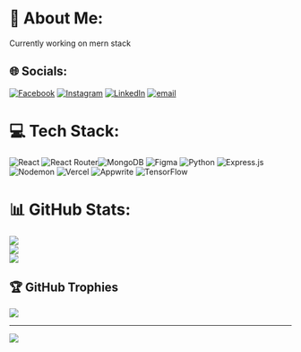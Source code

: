 # 💫 About Me:
Currently working on mern stack


## 🌐 Socials:
[![Facebook](https://img.shields.io/badge/Facebook-%231877F2.svg?logo=Facebook&logoColor=white)](https://www.facebook.com/profile.php?id=100074738437787) [![Instagram](https://img.shields.io/badge/Instagram-%23E4405F.svg?logo=Instagram&logoColor=white)](https://instagram.com/bikash.pandeya) [![LinkedIn](https://img.shields.io/badge/LinkedIn-%230077B5.svg?logo=linkedin&logoColor=white)](https://www.linkedin.com/in/bikash-pandeya-a9079b338/) [![email](https://img.shields.io/badge/Email-D14836?logo=gmail&logoColor=white)](mailto:bikashpandeya5@gmail.com) 

# 💻 Tech Stack:
![React](https://img.shields.io/badge/react-%2320232a.svg?style=for-the-badge&logo=react&logoColor=%2361DAFB) ![React Router](https://img.shields.io/badge/React_Router-CA4245?style=for-the-badge&logo=react-router&logoColor=white)![MongoDB](https://img.shields.io/badge/MongoDB-%234ea94b.svg?style=for-the-badge&logo=mongodb&logoColor=white) ![Figma](https://img.shields.io/badge/figma-%23F24E1E.svg?style=for-the-badge&logo=figma&logoColor=white)  ![Python](https://img.shields.io/badge/python-3670A0?style=for-the-badge&logo=python&logoColor=ffdd54) ![Express.js](https://img.shields.io/badge/express.js-%23404d59.svg?style=for-the-badge&logo=express&logoColor=%2361DAFB) ![Nodemon](https://img.shields.io/badge/NODEMON-%23323330.svg?style=for-the-badge&logo=nodemon&logoColor=%BBDEAD) ![Vercel](https://img.shields.io/badge/vercel-%23000000.svg?style=for-the-badge&logo=vercel&logoColor=white) ![Appwrite](https://img.shields.io/badge/Appwrite-%23FD366E.svg?style=for-the-badge&logo=appwrite&logoColor=white) ![TensorFlow](https://img.shields.io/badge/TensorFlow-%23FF6F00.svg?style=for-the-badge&logo=TensorFlow&logoColor=white) 
# 📊 GitHub Stats:
![](https://github-readme-stats.vercel.app/api?username=BikashPandeya&theme=dark&hide_border=false&include_all_commits=true&count_private=false)<br/>
![](https://nirzak-streak-stats.vercel.app/?user=BikashPandeya&theme=dark&hide_border=false)<br/>
![](https://github-readme-stats.vercel.app/api/top-langs/?username=BikashPandeya&theme=dark&hide_border=false&include_all_commits=true&count_private=false&layout=compact)

## 🏆 GitHub Trophies
![](https://github-profile-trophy.vercel.app/?username=BikashPandeya&theme=radical&no-frame=false&no-bg=true&margin-w=4)

---
[![](https://visitcount.itsvg.in/api?id=BikashPandeya&icon=0&color=0)](https://visitcount.itsvg.in)

<!-- Proudly created with GPRM ( https://gprm.itsvg.in ) -->
